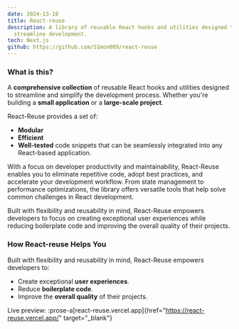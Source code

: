 ```yaml
---
date: 2024-13-10
title: React-reuse
description: A library of reusable React hooks and utilities designed to
  streamline development.
tech: Next.js
github: https://github.com/S1mon009/react-reuse
---
```

### What is this?

A **comprehensive collection** of reusable React hooks and utilities designed to streamline and simplify the development process. Whether you're building a **small application** or a **large-scale project**.

React-Reuse provides a set of:

- **Modular**
- **Efficient**
- **Well-tested** code snippets that can be seamlessly integrated into any React-based application.

With a focus on developer productivity and maintainability, React-Reuse enables you to eliminate repetitive code, adopt best practices, and accelerate your development workflow. From state management to performance optimizations, the library offers versatile tools that help solve common challenges in React development.

Built with flexibility and reusability in mind, React-Reuse empowers developers to focus on creating exceptional user experiences while reducing boilerplate code and improving the overall quality of their projects.

### How React-reuse Helps You

Built with flexibility and reusability in mind, React-Reuse empowers developers to:

- Create exceptional **user experiences**.
- Reduce **boilerplate code**.
- Improve the **overall quality** of their projects.

Live preview: :prose-a[react-reuse.vercel.app]{href="https://react-reuse.vercel.app/" target="_blank"}